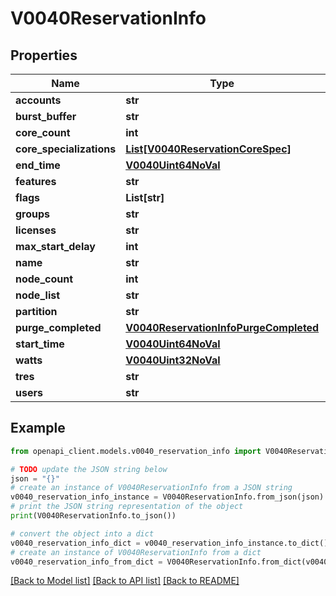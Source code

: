 # V0040ReservationInfo


## Properties

Name | Type | Description | Notes
------------ | ------------- | ------------- | -------------
**accounts** | **str** |  | [optional] 
**burst_buffer** | **str** |  | [optional] 
**core_count** | **int** |  | [optional] 
**core_specializations** | [**List[V0040ReservationCoreSpec]**](V0040ReservationCoreSpec.md) |  | [optional] 
**end_time** | [**V0040Uint64NoVal**](V0040Uint64NoVal.md) |  | [optional] 
**features** | **str** |  | [optional] 
**flags** | **List[str]** |  | [optional] 
**groups** | **str** |  | [optional] 
**licenses** | **str** |  | [optional] 
**max_start_delay** | **int** |  | [optional] 
**name** | **str** |  | [optional] 
**node_count** | **int** |  | [optional] 
**node_list** | **str** |  | [optional] 
**partition** | **str** |  | [optional] 
**purge_completed** | [**V0040ReservationInfoPurgeCompleted**](V0040ReservationInfoPurgeCompleted.md) |  | [optional] 
**start_time** | [**V0040Uint64NoVal**](V0040Uint64NoVal.md) |  | [optional] 
**watts** | [**V0040Uint32NoVal**](V0040Uint32NoVal.md) |  | [optional] 
**tres** | **str** |  | [optional] 
**users** | **str** |  | [optional] 

## Example

```python
from openapi_client.models.v0040_reservation_info import V0040ReservationInfo

# TODO update the JSON string below
json = "{}"
# create an instance of V0040ReservationInfo from a JSON string
v0040_reservation_info_instance = V0040ReservationInfo.from_json(json)
# print the JSON string representation of the object
print(V0040ReservationInfo.to_json())

# convert the object into a dict
v0040_reservation_info_dict = v0040_reservation_info_instance.to_dict()
# create an instance of V0040ReservationInfo from a dict
v0040_reservation_info_from_dict = V0040ReservationInfo.from_dict(v0040_reservation_info_dict)
```
[[Back to Model list]](../README.md#documentation-for-models) [[Back to API list]](../README.md#documentation-for-api-endpoints) [[Back to README]](../README.md)


